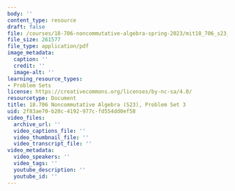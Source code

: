 ```yaml
---
body: ''
content_type: resource
draft: false
file: /courses/18-706-noncommutative-algebra-spring-2023/mit18_706_s23_pset03.pdf
file_size: 261577
file_type: application/pdf
image_metadata:
  caption: ''
  credit: ''
  image-alt: ''
learning_resource_types:
- Problem Sets
license: https://creativecommons.org/licenses/by-nc-sa/4.0/
resourcetype: Document
title: 18.706 Noncommutative Algebra (S23), Problem Set 3
uid: 2f83ae70-b20c-4192-977c-fd554dd0ef58
video_files:
  archive_url: ''
  video_captions_file: ''
  video_thumbnail_file: ''
  video_transcript_file: ''
video_metadata:
  video_speakers: ''
  video_tags: ''
  youtube_description: ''
  youtube_id: ''
---
```


